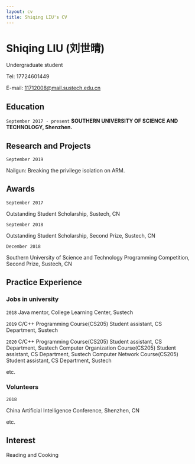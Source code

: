 ```yaml
---
layout: cv
title: Shiqing LIU's CV
---
```

# Shiqing LIU (刘世晴)


Undergraduate student

Tel: 17724601449

E-mail: 11712008@mail.sustech.edu.cn

## Education

`September 2017 - present`
__SOUTHERN UNIVERSITY OF SCIENCE AND TECHNOLOGY, Shenzhen.__

## Research and Projects

`September 2019`

Nailgun: Breaking the privilege isolation on ARM.

## Awards

`September 2017`

Outstanding Student Scholarship, Sustech, CN

`September 2018`

Outstanding Student Scholarship, Second Prize, Sustech, CN

`December 2018`

Southern University of Science and Technology Programming Competition, Second Prize, Sustech, CN

## Practice Experience

### Jobs in university

`2018` 
Java mentor, College Learning Center, Sustech

`2019`
C/C++ Programming Course(CS205) Student assistant, CS Department, Sustech

`2020`
C/C++ Programming Course(CS205) Student assistant, CS Department, Sustech
Computer Organization Course(CS205) Student assistant, CS Department, Sustech
Computer Network Course(CS205) Student assistant, CS Department, Sustech

etc. 

### Volunteers

`2018`

China Artificial Intelligence Conference, Shenzhen, CN

etc.

## Interest
Reading and Cooking


<!-- ### Footer

Last updated: September 2019 -->
